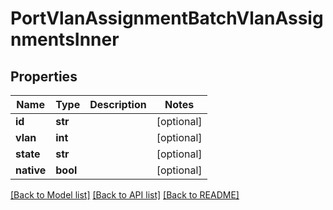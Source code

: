 # PortVlanAssignmentBatchVlanAssignmentsInner


## Properties
Name | Type | Description | Notes
------------ | ------------- | ------------- | -------------
**id** | **str** |  | [optional] 
**vlan** | **int** |  | [optional] 
**state** | **str** |  | [optional] 
**native** | **bool** |  | [optional] 

[[Back to Model list]](../README.md#documentation-for-models) [[Back to API list]](../README.md#documentation-for-api-endpoints) [[Back to README]](../README.md)


